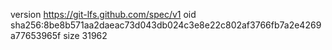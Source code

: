 version https://git-lfs.github.com/spec/v1
oid sha256:8be8b571aa2daeac73d043db024c3e8e22c802af3766fb7a2e4269a77653965f
size 31962
